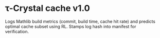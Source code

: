 # τ-Crystal cache v1.0
Logs Mathlib build metrics (commit, build time, cache hit rate) and predicts optimal cache subset using RL. Stamps log hash into manifest for verification.
